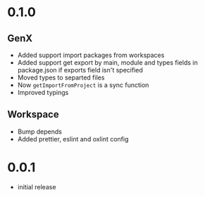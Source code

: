 # 0.1.0

## GenX

- Added support import packages from workspaces
- Added support get export by main, module and types fields in package.json if exports field isn't specified
- Moved types to separted files
- Now `getImportFromProject` is a sync function
- Improved typings

## Workspace

- Bump depends
- Added prettier, eslint and oxlint config

# 0.0.1

- initial release
